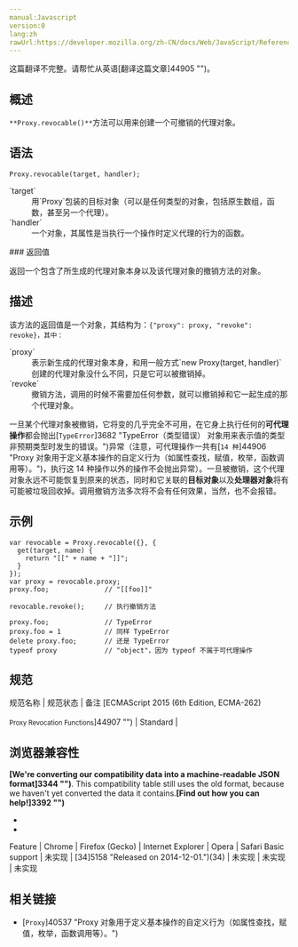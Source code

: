 ```yaml
---
manual:Javascript
version:0
lang:zh
rawUrl:https://developer.mozilla.org/zh-CN/docs/Web/JavaScript/Reference/Global_Objects/Proxy/revocable
---
```




这篇翻译不完整。请帮忙从英语[翻译这篇文章]44905 "")。





## 概述<a name="Summary"></a>


`**Proxy.revocable()**`方法可以用来创建一个可撤销的代理对象。


## 语法<a name="Syntax"></a>

```
Proxy.revocable(target, handler);

```
<dl><dt id=''>`target`</dt><dd>用`Proxy`包装的目标对象（可以是任何类型的对象，包括原生数组，函数，甚至另一个代理）。</dd><dt id=''>`handler`</dt><dd>一个对象，其属性是当执行一个操作时定义代理的行为的函数。</dd></dl>
### 返回值<a name="Return_value"></a>


返回一个包含了所生成的代理对象本身以及该代理对象的撤销方法的对象。


## 描述<a name="描述"></a>


该方法的返回值是一个对象，其结构为：`{"proxy": proxy, "revoke": revoke}，其中：`

<dl><dt id=''>`proxy`</dt><dd>表示新生成的代理对象本身，和用一般方式`new Proxy(target, handler)`创建的代理对象没什么不同，只是它可以被撤销掉。</dd><dt id=''>`revoke`</dt><dd>撤销方法，调用的时候不需要加任何参数，就可以撤销掉和它一起生成的那个代理对象。</dd></dl>

一旦某个代理对象被撤销，它将变的几乎完全不可用，在它身上执行任何的**可代理操作**都会抛出[`TypeError`]3682 "TypeError（类型错误） 对象用来表示值的类型非预期类型时发生的错误。")异常（注意，可代理操作一共有[`14 种`]44906 "Proxy 对象用于定义基本操作的自定义行为（如属性查找，赋值，枚举，函数调用等）。")，执行这 14 种操作以外的操作不会抛出异常）。一旦被撤销，这个代理对象永远不可能恢复到原来的状态，同时和它关联的**目标对象**以及**处理器对象**将有可能被垃圾回收掉。调用撤销方法多次将不会有任何效果，当然，也不会报错。


## 示例<a name="Examples"></a>

```
var revocable = Proxy.revocable({}, {
  get(target, name) {
    return "[[" + name + "]]";
  }
});
var proxy = revocable.proxy;
proxy.foo;              // "[[foo]]"

revocable.revoke();     // 执行撤销方法

proxy.foo;              // TypeError
proxy.foo = 1           // 同样 TypeError
delete proxy.foo;       // 还是 TypeError
typeof proxy            // "object"，因为 typeof 不属于可代理操作
```

## 规范<a name="Specifications"></a>

规范名称 | 规范状态 | 备注 
[ECMAScript 2015 (6th Edition, ECMA-262)<br></br><small>Proxy Revocation Functions</small>]44907 "") | Standard |  


## 浏览器兼容性<a name="浏览器兼容性"></a>


**[We&#39;re converting our compatibility data into a machine-readable JSON format]3344 "")**. This compatibility table still uses the old format, because we haven&#39;t yet converted the data it contains.**[Find out how you can help!]3392 "")**


* 
* 

Feature | Chrome | Firefox (Gecko) | Internet Explorer | Opera | Safari 
Basic support | 未实现 | [34]5158 "Released on 2014-12-01.")(34) | 未实现 | 未实现 | 未实现 




## 相关链接<a name="See_also"></a>

* [`Proxy`]40537 "Proxy 对象用于定义基本操作的自定义行为（如属性查找，赋值，枚举，函数调用等）。")




